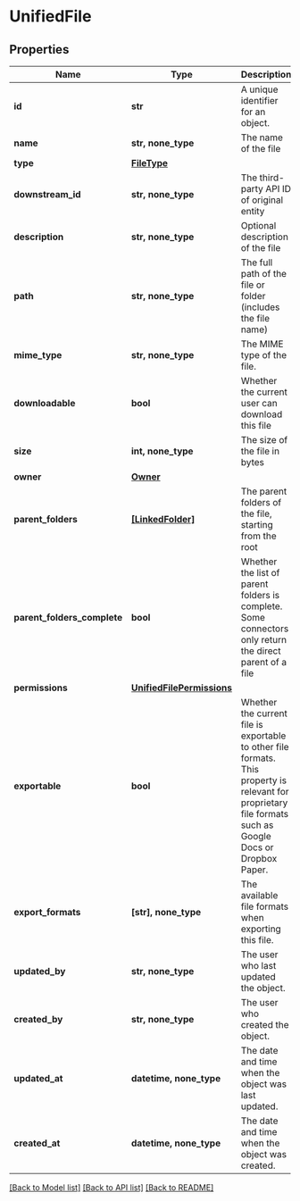 # UnifiedFile


## Properties
Name | Type | Description | Notes
------------ | ------------- | ------------- | -------------
**id** | **str** | A unique identifier for an object. | [readonly] 
**name** | **str, none_type** | The name of the file | 
**type** | [**FileType**](FileType.md) |  | 
**downstream_id** | **str, none_type** | The third-party API ID of original entity | [optional] [readonly] 
**description** | **str, none_type** | Optional description of the file | [optional] 
**path** | **str, none_type** | The full path of the file or folder (includes the file name) | [optional] 
**mime_type** | **str, none_type** | The MIME type of the file. | [optional] 
**downloadable** | **bool** | Whether the current user can download this file | [optional] 
**size** | **int, none_type** | The size of the file in bytes | [optional] 
**owner** | [**Owner**](Owner.md) |  | [optional] 
**parent_folders** | [**[LinkedFolder]**](LinkedFolder.md) | The parent folders of the file, starting from the root | [optional] 
**parent_folders_complete** | **bool** | Whether the list of parent folders is complete. Some connectors only return the direct parent of a file | [optional] 
**permissions** | [**UnifiedFilePermissions**](UnifiedFilePermissions.md) |  | [optional] 
**exportable** | **bool** | Whether the current file is exportable to other file formats. This property is relevant for proprietary file formats such as Google Docs or Dropbox Paper. | [optional] 
**export_formats** | **[str], none_type** | The available file formats when exporting this file. | [optional] 
**updated_by** | **str, none_type** | The user who last updated the object. | [optional] [readonly] 
**created_by** | **str, none_type** | The user who created the object. | [optional] [readonly] 
**updated_at** | **datetime, none_type** | The date and time when the object was last updated. | [optional] [readonly] 
**created_at** | **datetime, none_type** | The date and time when the object was created. | [optional] [readonly] 

[[Back to Model list]](../../README.md#documentation-for-models) [[Back to API list]](../../README.md#documentation-for-api-endpoints) [[Back to README]](../../README.md)


